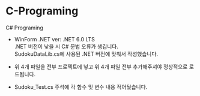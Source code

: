 # C-Programing
C# Programing

- WinForm .NET ver: .NET 6.0 LTS   
.NET 버전이 낮을 시 C# 문법 오류가 생깁니다.   
SudokuDataLib.cs에 사용된 .NET 버전에 맞춰서 작성했습니다.

- 위 4개 파일을 전부 프로젝트에 넣고 위 4개 파일 전부 추가해주셔야 정상적으로 로드됩니다.

- Sudoku_Test.cs 주석에 각 함수 및 변수 내용 적어뒀습니다.
